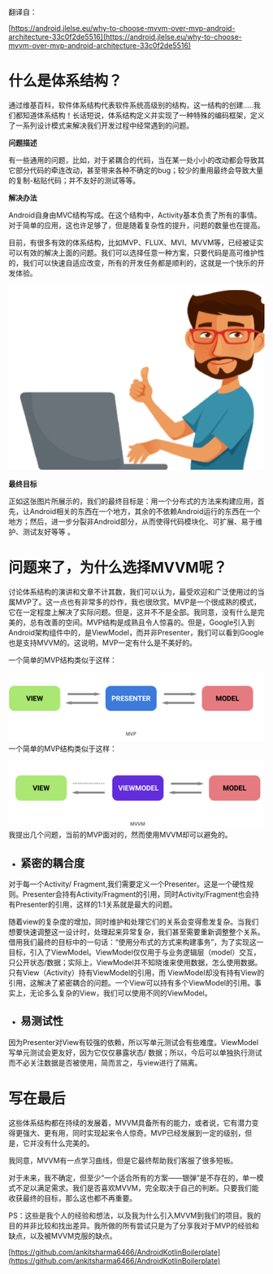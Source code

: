 翻译自：

[https://android.jlelse.eu/why-to-choose-mvvm-over-mvp-android-architecture-33c0f2de5516](https://android.jlelse.eu/why-to-choose-mvvm-over-mvp-android-architecture-33c0f2de5516)

# 什么是体系结构？

通过维基百科，软件体系结构代表软件系统高级别的结构，这一结构的创建.....我们都知道体系结构！长话短说，体系结构定义并实现了一种特殊的编码框架，定义了一系列设计模式来解决我们开发过程中经常遇到的问题。

**问题描述**

有一些通用的问题，比如，对于紧耦合的代码，当在某一处小小的改动都会导致其它部分代码的牵连改动，甚至带来各种不确定的bug；较少的重用最终会导致大量的复制-粘贴代码；并不友好的测试等等。

**解决办法**

Android自身由MVC结构写成。在这个结构中，Activity基本负责了所有的事情。对于简单的应用，这也许足够了，但是随着复杂性的提升，问题的数量也在提高。

目前，有很多有效的体系结构，比如MVP、FLUX、MVI、MVVM等，已经被证实可以有效的解决上面的问题。我们可以选择任意一种方案，只要代码是高可维护性的，我们可以快速自适应改变，所有的开发任务都是顺利的，这就是一个快乐的开发体验。

![](/assets/001.png)

**最终目标**

正如这张图片所展示的，我们的最终目标是：用一个分布式的方法来构建应用，首先，让Android相关的东西在一个地方，其余的不依赖Android运行的东西在一个地方；然后，进一步分裂非Android部分，从而使得代码模块化、可扩展、易于维护、测试友好等等 。

# **问题来了，为什么选择MVVM呢？**

讨论体系结构的演讲和文章不计其数，我们可以认为，最受欢迎和广泛使用过的当属MVP了。这一点也有非常多的炒作，我也很欣赏。MVP是一个很成熟的模式，它在一定程度上解决了实际问题。但是，这并不不是全部。我同意，没有什么是完美的，总有改善的空间。MVP结构是成熟且令人惊喜的。但是，Google引入到Android架构组件中的，是ViewModel，而并非Presenter，我们可以看到Google也是支持MVVM的。这说明，MVP一定有什么是不美好的。

一个简单的MVP结构类似于这样：

![](/assets/002.png)一个简单的MVP结构类似于这样：

![](/assets/003.png)我提出几个问题，当前的MVP面对的，然而使用MVVM却可以避免的。

* ## 紧密的耦合度

对于每一个Activity/ Fragment,我们需要定义一个Presenter。这是一个硬性规则。Presenter会持有Activity/Fragment的引用，同时Activity/Fragment也会持有Presenter的引用，这样的1:1关系就是最大的问题。

随着view的复杂度的增加，同时维护和处理它们的关系会变得愈发复杂。当我们想要快速调整这一设计时，处理起来异常复杂，我们甚至需要重新调整整个关系。借用我们最终的目标中的一句话：“使用分布式的方式来构建事务”，为了实现这一目标，引入了ViewModel。ViewModel仅仅用于与业务逻辑层（model）交互，只公开状态/数据；实际上，ViewModel并不知晓谁来使用数据，怎么使用数据。只有View（Activity）持有ViewModel的引用，而 ViewModel却没有持有View的引用，这解决了紧密耦合的问题。一个View可以持有多个ViewModel的引用。事实上，无论多么复杂的View，我们可以使用不同的ViewModel。

* ## 易测试性

因为Presenter对View有较强的依赖，所以写单元测试会有些难度。ViewModel写单元测试会更友好，因为它仅仅暴露状态/ 数据；所以，今后可以单独执行测试而不必关注数据是否被使用，简而言之，与view进行了隔离。

# 写在最后

这些体系结构都在持续的发展着，MVVM具备所有的能力，或者说，它有潜力变得更强大、更有用，同时实现起来令人惊奇。MVP已经发展到一定的级别，但是，它并没有什么完美的。

  


我同意，MVVM有一点学习曲线，但是它最终帮助我们客服了很多短板。

  


对于未来，我不确定，但至少“一个适合所有的方案——银弹”是不存在的，单一模式不足以满足需求。我们是否喜欢MVVM，完全取决于自己的判断。只要我们能收获最终的目标，那么这也都不再重要。

  


PS：这些是我个人的经验和想法，以及我为什么引入MVVM到我们的项目。我的目的并非比较和找出差异。我所做的所有尝试只是为了分享我对于MVP的经验和缺点，以及被MVVM克服的缺点。

  


  


[https://github.com/ankitsharma6466/AndroidKotlinBoilerplate](https://github.com/ankitsharma6466/AndroidKotlinBoilerplate)

  


